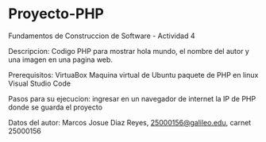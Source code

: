 # Proyecto-PHP
Fundamentos de Construccion de Software - Actividad 4

Descripcion:
Codigo PHP para mostrar hola mundo, el nombre del autor y una imagen en una pagina web.

Prerequisitos:
VirtuaBox
Maquina virtual de Ubuntu
paquete de PHP en linux
Visual Studio Code

Pasos para su ejecucion:
ingresar en un navegador de internet la IP de PHP donde se guarda el proyecto

Datos del autor:
Marcos Josue Diaz Reyes, 25000156@galileo.edu, carnet 25000156
